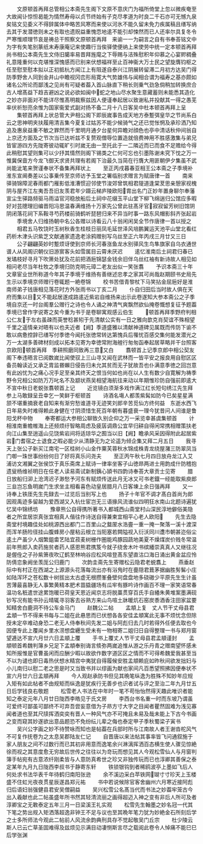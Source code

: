 <!-- { "loadSidebar": true } -->
　　文原顿首再拜总管相公本斋先生阁下文原不意庆门为福所倚堂上忽以微疾奄至大故闻讣惊怛曷能为情然寿母以贞节终始有子克尽孝道为时良二千石亦可无憾九泉矣铭文见委义不得辞属体中略苦风寒而来使以河氷不能久留未免力疾属稿且缮写纳去其于发潜徳则未之有取也遗贶益重愧恧地逺不能引却悚然而已人还率尔具复冬令严寒惟顺理节哀是祷总干照察文原顿首再拜　来谕一一为嗣言之自有书奉荅铭文中为字有失笔别篆纸末寿康庵记来使趣行当俟驿使便纳上来使劳中统一定本顿首再拜尚书相公本斋先生文侍旧臈率易晋拜旌麾之下辱赐与洁殊慰积年仰慕之心宴赆稠叠礼意隆重何以克堪惟深愧感而已别来伏想福祥至止百神衞大万士民之望旋膺钧枢之任至慰至慰本拟以正初抵杭方闻江上有阻遂自泰兴江阴展转留滞二月初方达吴门得防季野舍人同到金井山中瞻视冈峦形局寛大气势雄伟与闻相合谓为福寿之基亦颇如诸名公所论而鄙浅之见尚有可疑者葢入首山脉直下稍长则乗气劲急倘稍加转换庶合古人增髙益下趋吉避凶之说必欲如闽中蛇之地山尽水聚生意藏蓄则未能悉其造化之妙亦非面对不能详尽惟髙明裁察兹因人便谨奉起居以致谢私并投献其一得之愚芜率伏祈恕亮余惟为国家衞爱式副对扬不备二月十八日客吴中杜本顿首再拜上呈
　　集顿首再拜上状总管大尹相公阁下即辰嵗事告成天地方泰蹔弭皇华之节尚系白云之思神明夹扶履用清吉集今夏复过姑苏不能少候骑气之还已觉怅惘及承珍洒乃知追及惠泉益重不敏之罪然而千里明月通夕台星何异瞻对顔色也亭中清话秋仲间翁自上京还方面及之节次当已达听兹不复赘观僧辱位置造就倍费神用不胜感激集与弟兄皆宦游四方先陇寄彼动辄旷引时嵗无由一至托此于一二隣近而已而食不足赡给今得此稍慰其望则集可以少抒其情然则阁下锡类之仁何可忘也引墨陈谢未究下忱之万一惟冀保啬方今龙飞御天求贤共理有若阁下治最久当简在行膺大用匪朝伊夕集虽不武尚能泚笔来贺谨奉状不备集再拜状上
　　至正丙戌暮春亚相王公本斋之子季境补淮东宣阃奏差以公事乗传至京师访予玉堂之署临别求赠言为赋唐律一首
　　南来驿骑锦障泥春雨都门雁影低淮漕惯迎邻使节浚郊曾筑相君隄道逢棠茇思亲憩家视槐阴与屋齐江左夷吾吾旧友羡君年少蹑云梯庐陵欧阳胄出名门正妙年置身聊尔奉藩宣尘生驿路频驱马雨溢官河稳放船后土祠中花缀玉平山堂下柳飞绵遄归公馆应多暇好对芸牕理旧编晋阳冯思温春满维扬十万家先公曾此驻髙牙官寂寂留芳树旧馆阴阴闭落花祠下系鞍寻芍药楼前骑鹤听琵琶归来不异当时事一路东风帽影斜齐张起岩
　　季境舍人归维扬朝中名公各赠以诗看云八十翁闲闲吴全节作唐律一首以授之
　　相君五马牧饶时玉树秋香生桂枝日丽凤毛延世泽风培鹏翼运天池平山堂北看红药析木津头识紫芝文献通家遗逸老涂鸦赠别写乌丝至正六年丙戌三月廿又三日
　　公子翩翩英妙时蹔烦讶使到京师长河春涨鱼龙水别驿风生鸟隼旗家自乌衣通世谱人从凤阁识朝仪旧游賔客头如雪属目云霄未厌迟
　　逺忆淮南后土祠君归春已发璚枝好寻月下吹箫处犹及花前把酒巵锦瑟金钱余旧伴乌丝红袖有新诗故人相见如相问老尽当年杜牧之季境归防克明元璋二老友出似一笑张翥
　　予识本斋三十年文章宦业世所称道今年其子季境于维扬有善继述忠孝之家其可尚哉赵期颐书史局先生示以季境京师赠行卷辄题一絶卷锦
　　校书苦借青黎杖下马笑拈金屈巵好是淮南师弟子钱唐相见落花时方外张雨书以丁亥二月
　　仆自归田后当时故人俱在天府而集以目又不能起居遂成路逺近紫岩自维扬来出示此卷遂知大参本斋公之子季境自京还一时台阁羣公赠行之诗也令人诵之神清气爽飘然欲仙掩卷慨想复征予题葢季境已曾作字说寄之矣今重为书于是卷聊寓观感云伯生
　　顿首再拜季野府判相公仁友于左右虽疎而英誉稔甚矧于先清献公实有一日之雅向歆克肖契谊不殊相望千里之遥情亲对晤有以也夫近者【阙】季道盛雅以清献神道碑见属既而传防下谕不敢以病惫控辞已缮写付季徳今闻托张徳常转达第愧兵后罹忧百感交集何能发潜光之万一太湖多善碑材刻成以拓本见寄为幸徳常附海艎行匆匆函奉起居草略并干台照客京欧阳顿首再拜　季耕照磨同致再三意又白
　　翥顿首上记季京郎中相公契友阁下奉违晤言已阅数嵗比闻使驭上三山寻又闻在武林而一皆平安之报良用自慰区区备员翰读近又承乏胄监昬嬾日侵告归未允其贫而无子犹故吾也仆满意季徳之回岂意有此凶忧为之痛心况手足至亲其终天之恨当何如也尚在以人生有数少自寛解为祷季野令兄相公如防万万叱名不及颛状燕吴相望海航往来动以年期惟珍防自强前即逺大不宣中秋日老蜕张翥顿首上记
　　近览镜白须渐多戏作满江红长短句绣江先生拜参上马敢録呈丑幸乞一笑鲜于枢顿首
　　诗酒名塲人都羡紫髯如防今已矣星星满颔不堪重摘衰老自知来有渐穷愁谁道寻无迹笑刘郎辛苦觅仙方终何益　东逝水西飞日年易失时难得赖此身健在寸阴须惜生死百年朝有暮盛衰一理今犹昔问人间谁是鲁阳戈杯中物
　　奉寄都运大参相公聊致久别企仰之万一采览幸甚虞集顿首
　　计相淮南重幨帷海上还频烦纡智略周虑及疲孱调鼎公宜早归耕自得闲常携相赠策扶老向江山集至逍遥山见饶紫岩间将适琼华之囿当以旧【阙】瞻承风采因得附此起居紫岩门耆宿之士退食之暇必能少从清静无为之论遥为倾企集又拜二月五日
　　我寻天上张公子新买江南宅一区桂树小山金作粟芙蓉秋水锦成株青龙绕屋潴三防翠凤当门啣一珠世事纷纷何日了好将真乐问尧夫
　　至正丙午秋七月四日放舟龙江入艾浦访文湘翼之张侯饮于真乐斋席上赋诗一律率坐客子山徳昻两进士用韵成什防稽抱遗叟杨维祯明日在任老人读易斋试新制銕心頴书四韵诗奉荅大章贡士见寄
　　腊日放船归泖上沧湾迟子渺愁予河东有赋烦传送此月无冰又可书老鐡一经能取紫庾郎三韭岂忘鱼明嵗门生求坐主相看喜色动皇居腊月八日客埬上余日强再拜
　　又一诗奉上铁厓先生先録去一过览后当别写上也
　　扬子十年官不调才髙白首尚为郎因观禹迹多留越为爱西湖又入杭仕宦岂无三语掾风流谁似四明狂水南山北题诗遍犹忆吴中锦绣坊
　　豫章熊公自得携所著书入都城西山斋堂村山深民淳地僻俗美隐者之所宜居崇真张宜相真人偕往作诗送自得兼柬宜相平心老人欧阳
　　先生去隐斋堂村境趣佳处如桃源西出都门二百里山之盩厔水浩亹一重一掩一聚落一溪十渡深而浑羊肠险径挂山腹蜂房小屋粘云根立当阨塞若闗隘视入衍沃同川邍市朝甚迩俗尘逺土产虽少人烟繁鉏畬艺陆宜菽麦树栅作圏能鸡豚园蔬地美夏不燥煤炭价贱冬常温前年熊郎入卖药施贫者药人感恩熊君携笈今就子绕舍木叶书缤繙崇真真人又继往况是偓佺之子孙紫箫夜吹辽鹤至林响谷应松风喧登髙东望直沽口海日涌出黄金盆应怜防倩恋象阙坐羡厐公归鹿门
　　次韵圭斋先生寄赠松云隐君老蜕翥上
　　燕垂赵际中有村正在西湖之上源源头花落每流出亦有浴鳬时在亹隠君葺茅据幽胜髣髴小庄如陆浑环之苍松数十树拔出太古虚无根攒峯叠壁何盘盘地多硗磝少平原先生生计虽苦薄最喜静无人事繁黄精本肥术苗膬疆场有瓜牢有豚吟诗作画百不理一家笑语常春温功名秖遣世途累饱暖已荷皇天恩近闻京志将脱藁贯穿百氏手自繙朱黄堆案墨满砚钞写况有能书孙云晴辄寻羽客去谷熟方来山鸟喧土牀暖炕石窑炭黍酒香注田家盆要知精舍白鹿洞不待公车金马门
　　赵魏公二帖
　　孟頫上复　丈人节干丈母县君孟頫一节不得来书每与二姐在此悬思而已伏想各各安佳孟頫寓此无事不烦忧念但除授未定卒难动身恐二老无人侍奉秋间先发二姐与阿彪归去几时若得外任便去取也今因便专此上覆闻乡里水涝想盘纒生受未有一物相寄二姐归日自得整理一书与郑月窗望逓达不宣六月廿六日孟頫上覆
　　手书上覆丈人节干丈母县君孟頫谨封
　　孟頫顿首希魏判簿乡兄足下孟頫奉别诲言倐弥两嵗追惟从游之乐丹青之赠南望怀感未知所报惟是官曹虽闲而应酬少暇以故欲作数字道区区之情而不可得希魏爱我甚至当不以为谴也即日毒热伏想水精宫中夷犹自得履候安胜孟頫赖庇如昨秋间欲发拙妇与小儿南归以慰二老之思是时又当致书并以缪画为献也家间凡百悉望照拂因便奉状不宣六月廿六日孟頫再拜
　　今人观赵承防书但见其晩笔纵逸为胜殊不知妙年应规入矩有如此帖者不由规矩而纵逸是犹疾行无善步也识者试与评之至治二年九月廿五日后学钱良右敬题
　　松雪老人书法在中年时一笔不苟怡怡然得天趣此唯识者能知之泰定元年八月廿日陇西李皓见于氏文房
　　李西台书名重一时而东坡乃谓虽可爱终可鄙虽可鄙终不可弃吾尝妄意借为子昻方寸大字之目闻者瞿然固难为浅见寡闻者道也至其尺牍挥洒奕奕有晋人一种风气亦不可掩且未易及哉未能上下古今书画之变而窥其妙遂欲出意品题恐不免纷纭儿辈之侮也泰定甲子季秋蜀梁子寅书
　　吴兴公字画之妙不待赞咏而知也是帖葢在兵部时所与江南故人者王谢沓柁风气不可复作抚卷为之太息吴郡陆友仁记
　　自晋唐以来法帖其事率皆飞问通叙施于家人朋友之间不过数行而已其初非用意而逸笔余兴淋漓挥洒百态横生使人骤见惊絶徐而视之其意度愈无穷故后世传之往往以为竒玩而想见其人今观松雪仙人与月窗判簿手帖宛有古意浓纤刚柔皆与人意防真希世之珍又非独传玩而已也淳卿其善保之泰定某年九月九日陇西李叔书于静寄东轩
　　铁锁银钩到者稀鸥波亭上墨如飞后人何处求书法华表千年待鹤归南阳张逊
　　余不溪边采白苹铁网瑚寸寸珍天上玉楼盛不住虹光夜夜贯星辰遂昌郑元祐
　　书中若说候除官客舍幽州六月寒近接阿彪归后语妇翁强健县君安吴僧嗣益
　　吴兴松雪公名髙当代而书法之妙葢牢笼古今出入羲献也此二帖虽盛年所书然其轻清流丽之画得超迈入神之变有非后人所可及者淳卿宝之无斁泰定五年三月一日梁溪王礼实观
　　松雪先生翰墨之妙名冠一代其下笔之势出规入矩洒落超逸非钟王不足与议也至其晩年笔力犹为妙絶金石所刻后学之士多所师法今观此二帖前人风流余韵典刑具存不觉起敬吴门丘宗
　　杜少陵云斯人已云亡草圣固难得及兹烦见示满目动凄恻斯言尽之载阅此卷令人悼痛不能巳巳后学张渊
